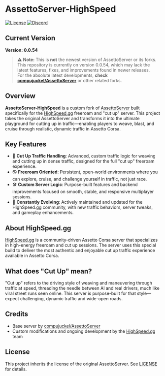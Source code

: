 # AssettoServer-HighSpeed

[![License](https://img.shields.io/github/license/HighSpeedgg/AssettoServer-HighSpeed)](LICENSE)
[![Discord](https://img.shields.io/discord/960380637628498002?label=HighSpeed%20Discord)](https://discord.gg/highspeed)

## Current Version

**Version: 0.0.54**

> ⚠️ **Note:** This is **not** the newest version of AssettoServer or its forks. This repository is currently on version 0.0.54, which may lack the latest features, fixes, and improvements found in newer releases.  
> For the absolute latest developments, **check [compujuckel/AssettoServer](https://github.com/compujuckel/AssettoServer)** or other related forks.

## Overview

**AssettoServer-HighSpeed** is a custom fork of [AssettoServer](https://github.com/compujuckel/AssettoServer) built specifically for the [HighSpeed.gg](https://highspeed.gg) freeroam and "cut up" server. This project takes the original AssettoServer and transforms it into the ultimate playground for cutting up in traffic—enabling players to weave, blast, and cruise through realistic, dynamic traffic in Assetto Corsa.

## Key Features

- 🚗 **Cut Up Traffic Handling**: Advanced, custom traffic logic for weaving and cutting up in dense traffic, designed for the full "cut up" freeroam experience.
- 🌎 **Freeroam Oriented**: Persistent, open-world environments where you can explore, cruise, and challenge yourself in traffic, not just race.
- 🛠️ **Custom Server Logic**: Purpose-built features and backend improvements focused on smooth, stable, and responsive multiplayer sessions.
- 🔧 **Constantly Evolving**: Actively maintained and updated for the HighSpeed.gg community, with new traffic behaviors, server tweaks, and gameplay enhancements.

## About HighSpeed.gg

[HighSpeed.gg](https://highspeed.gg) is a community-driven Assetto Corsa server that specializes in high-energy freeroam and cut up sessions. The server uses this special build to deliver the most authentic and enjoyable cut up traffic experience available in Assetto Corsa.

## What does "Cut Up" mean?

"Cut up" refers to the driving style of weaving and maneuvering through traffic at speed, threading the needle between AI and real drivers, much like viral street runs seen online. This server is purpose-built for that style—expect challenging, dynamic traffic and wide-open roads.

## Credits

- Base server by [compujuckel/AssettoServer](https://github.com/compujuckel/AssettoServer)
- Custom modifications and ongoing development by the [HighSpeed.gg](https://highspeed.gg) team

## License

This project inherits the license of the original AssettoServer. See [LICENSE](LICENSE) for details.
